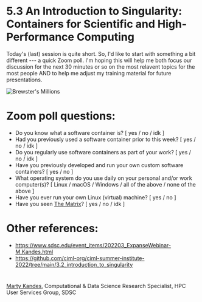 # 5.3 An Introduction to Singularity: Containers for Scientific and High-Performance Computing

Today's (last) session is quite short. So, I'd like to start with something a bit different --- a quick Zoom poll. I'm hoping this will help me both focus our discussion for the next 30 minutes or so on the most relavent topics for the most people AND to help me adjust my training material for future presentations.  

![Brewster's Millions](https://image-cdn.neatoshop.com/styleimg/92820/none/navy/default/430563-20;1567795896y.jpg)

# Zoom poll questions:

- Do you know what a software container is? [ yes / no / idk ]
- Had you previously used a software container prior to this week? [ yes / no / idk ]
- Do you regularly use software containers as part of your work? [ yes / no / idk ]
- Have you previously developed and run your own custom software containers? [ yes / no ]
- What operating system do you use daily on your personal and/or work computer(s)? [ Linux / macOS / Windows / all of the above / none of the above ]
- Have you ever run your own Linux (virtual) machine? [ yes / no ]
- Have you seen [The Matrix](https://en.wikipedia.org/wiki/The_Matrix)? [ yes / no / idk ]

# Other references:
- https://www.sdsc.edu/event_items/202203_ExpanseWebinar-M.Kandes.html
- https://github.com/ciml-org/ciml-summer-institute-2022/tree/main/3.2_introduction_to_singularity

#

[Marty Kandes](https://github.com/mkandes), Computational & Data Science Research Specialist, HPC User Services Group, SDSC
